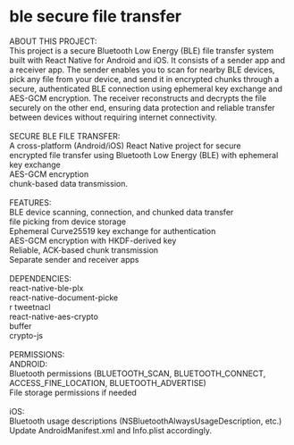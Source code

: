 # ble secure file transfer
ABOUT THIS PROJECT:<br />
This project is a secure Bluetooth Low Energy (BLE) file transfer system built with React Native for Android and iOS. It consists of a sender app and a receiver app. The sender enables you to scan for nearby BLE devices, pick any file from your device, and send it in encrypted chunks through a secure, authenticated BLE connection using ephemeral key exchange and AES-GCM encryption. The receiver reconstructs and decrypts the file securely on the other end, ensuring data protection and reliable transfer between devices without requiring internet connectivity.<br />
<br />
SECURE BLE FILE TRANSFER:<br />
  A cross-platform (Android/iOS) React Native project for secure<br /> encrypted file transfer using Bluetooth Low Energy (BLE) with ephemeral key exchange<br /> AES-GCM encryption<br />  chunk-based data transmission.<br />
  <br />
FEATURES:<br />
  BLE device scanning, connection, and chunked data transfer<br />
  file picking from device storage<br />
  Ephemeral Curve25519 key exchange for authentication<br />
  AES-GCM encryption with HKDF-derived key<br />
  Reliable, ACK-based chunk transmission<br />
  Separate sender and receiver apps<br />
  <br />
DEPENDENCIES:<br />
react-native-ble-plx<br />
react-native-document-picke<br />r
tweetnacl<br />
react-native-aes-crypto<br />
buffer<br />
crypto-js<br />
<br />
PERMISSIONS:<br />
ANDROID:<br />
Bluetooth permissions (BLUETOOTH_SCAN, BLUETOOTH_CONNECT, ACCESS_FINE_LOCATION, BLUETOOTH_ADVERTISE)<br />
File storage permissions if needed<br />
<br />
iOS:<br />
Bluetooth usage descriptions (NSBluetoothAlwaysUsageDescription, etc.)<br />
Update AndroidManifest.xml and Info.plist accordingly.<br />

